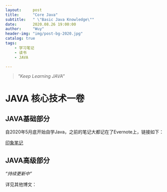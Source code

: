 ```yaml
---
layout:     post
title:      "Core Java"
subtitle:   " \"Basic Java Knowledge\""
date:       2020.08.26 19:00:00
author:     "Wuy"
header-img: "img/post-bg-2020.jpg"
catalog: true
tags:
    - 学习笔记
    - 读书
    - JAVA

---
```


> *"Keep Learning JAVA"*

# JAVA 核心技术一卷



## JAVA基础部分

自2020年5月底开始自学Java，之前的笔记大都记在了Evernote上，链接如下：

[印象笔记](https://app.yinxiang.com/Home.action?_sourcePage=ZgB4l7j8Ok7iMUD9T65RG_YvRLZ-1eYO3fqfqRu0fynRL_1nukNa4gH1t86pc1SP&__fp=RXBQWXmm4bM3yWPvuidLz-TPR6I9Jhx8&login=true&username=527547189%40qq.com#n=32ae9b0d-e5b3-469a-9243-897f8b83bcdd&s=s57&ses=4&sh=2&sds=5&)



## JAVA高级部分

*“持续更新中”*

详见其他博文：